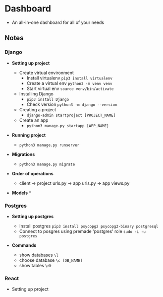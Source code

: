 # Dashboard
* An all-in-one dashboard for all of your needs

## Notes

### Django
* **Setting up project**
  * Create virtual environment
    * Install virtualenv `pip3 install virtualenv`
    * Create a virtual env `python3 -m venv venv`
    * Start virtual env `source venv/bin/activate`
  * Installing Django
    * `pip3 install Django`
    * Check version `python3 -m django --version`
  * Creating a project
    * `django-admin startproject [PROJECT_NAME]`
  * Create an app
    * `python3 manage.py startapp [APP_NAME]`

* **Running project**
  * `python3 manage.py runserver`

* **Migrations**
  * `python3 manage.py migrate`

* **Order of operations**
  * client -> project urls.py -> app urls.py -> app views.py
  
* **Models**
    *

### Postgres
* **Setting up postgres**
  * Install postgres `pip3 install psycopg2 psycopg2-binary postgresql`
  * Connect to posgres using premade 'postgres' role `sudo -i -u postgres`

* **Commands**
  * show databases `\l`
  * choose database `\c [DB_NAME]`
  * show tables `\dt`


### React
* Setting up project 
